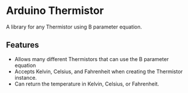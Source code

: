 # Arduino Thermistor

A library for any Thermistor using B parameter equation.

## Features

* Allows many different Thermistors that can use the B parameter equation
* Accepts Kelvin, Celsius, and Fahrenheit when creating the Thermistor instance.
* Can return the temperature in Kelvin, Celsius, or Fahrenheit.
